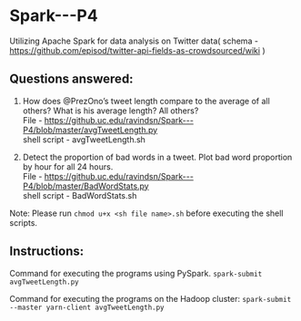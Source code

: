 # Spark---P4

Utilizing Apache Spark for data analysis on Twitter data( schema - https://github.com/episod/twitter-api-fields-as-crowdsourced/wiki )

Questions answered:
------------------

1. How does @PrezOno’s tweet length compare to the average of all others?  What is his average length?  All others?
<br/>File - https://github.uc.edu/ravindsn/Spark---P4/blob/master/avgTweetLength.py<br/>shell script - avgTweetLength.sh

2. Detect the proportion of bad words in a tweet.  Plot bad word proportion by hour for all 24 hours.
<br/>File - https://github.uc.edu/ravindsn/Spark---P4/blob/master/BadWordStats.py<br/>shell script - BadWordStats.sh

Note: Please run `chmod u+x <sh file name>.sh` before executing the shell scripts.

Instructions:
-------------
Command for executing the programs using PySpark.
  `spark-submit avgTweetLength.py`

Command for executing the programs on the Hadoop cluster:
  `spark-submit --master yarn-client avgTweetLength.py`
